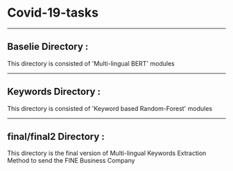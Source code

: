 # Covid-19-tasks

- - - - -
## Baselie Directory :
This directory is consisted of 'Multi-lingual BERT' modules

- - - - -
## Keywords Directory :
This directory is consisted of 'Keyword based Random-Forest' modules


- - - - -
## final/final2 Directory :
This directory is the final version of Multi-lingual Keywords Extraction Method to send the FINE Business Company



